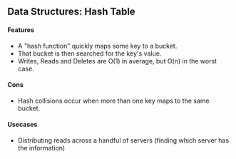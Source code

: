 ## Data Structures: Hash Table

#### Features
- A "hash function" quickly maps some key to a bucket.
- That bucket is then searched for the key's value.
- Writes, Reads and Deletes are O(1) in average, but O(n) in the worst case.

#### Cons
- Hash collisions occur when more than one key maps to the same bucket.

#### Usecases
- Distributing reads across a handful of servers (finding which server has the information) 

